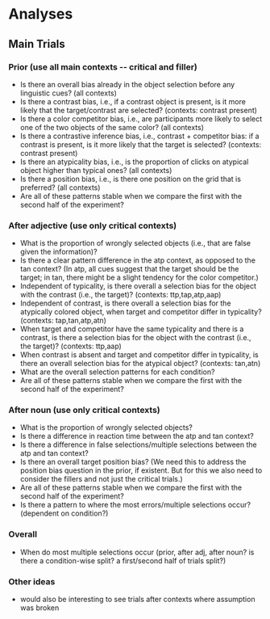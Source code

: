 # Analyses

## Main Trials

### Prior (use all main contexts -- critical and filler)
- Is there an overall bias already in the object selection before any linguistic cues? (all contexts)
- Is there a contrast bias, i.e., if a contrast object is present, is it more likely that the target/contrast are selected? (contexts: contrast present)
- Is there a color competitor bias, i.e., are participants more likely to select one of the two objects of the same color? (all contexts)
- Is there a contrastive inference bias, i.e., contrast + competitor bias: if a contrast is present, is it more likely that the target is selected?  (contexts: contrast present)
- Is there an atypicality bias, i.e., is the proportion of clicks on atypical object higher than typical ones? (all contexts)
- Is there a position bias, i.e., is there one position on the grid that is preferred? (all contexts)
- Are all of these patterns stable when we compare the first with the second half of the experiment?

### After adjective (use only critical contexts)
- What is the proportion of wrongly selected objects (i.e., that are false given the information)?
- Is there a clear pattern difference in the atp context, as opposed to the tan context? (In atp, all cues suggest that the target should be the target; in tan, there might be a slight tendency for the color competitor.)
- Independent of typicality, is there overall a selection bias for the object with the contrast (i.e., the target)? (contexts: ttp,tap,atp,aap)
- Independent of contrast, is there overall a selection bias for the atypically colored object, when target and competitor differ in typicality? (contexts: tap,tan,atp,atn)
- When target and competitor have the same typicality and there is a contrast, is there a selection bias for the object with the contrast (i.e., the target)? (contexts: ttp,aap)
- When contrast is absent and target and competitor differ in typicality, is there an overall selection bias for the atypical object? (contexts: tan,atn)
- What are the overall selection patterns for each condition?
- Are all of these patterns stable when we compare the first with the second half of the experiment?

### After noun (use only critical contexts)
- What is the proportion of wrongly selected objects?
- Is there a difference in reaction time between the atp and tan context?
- Is there a difference in false selections/multiple selections between the atp and tan context?
- Is there an overall target position bias? (We need this to address the position bias question in the prior, if existent. But for this we also need to consider the fillers and not just the critical trials.)
- Are all of these patterns stable when we compare the first with the second half of the experiment?
- Is there a pattern to where the most errors/multiple selections occur? (dependent on condition?)

### Overall
- When do most multiple selections occur (prior, after adj, after noun? is there a condition-wise split? a first/second half of trials split?)

### Other ideas
- would also be interesting to see trials after contexts where assumption was broken